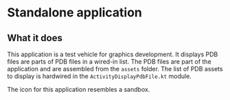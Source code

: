 # Standalone application

## What it does

This application is a test vehicle for graphics development.
It displays PDB files are parts of PDB files in a wired-in list.
The PDB files are part of the application and are assembled from
the `assets` folder.   The list of PDB assets to display is
hardwired in the `ActivityDisplayPdbFile.kt` module.

The icon for this application resembles a sandbox.

